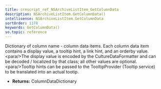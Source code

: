 ```yaml
---
title: crmscript_ref_NSArchiveListItem_GetColumnData
description: NSArchiveListItem.GetColumnData()
intellisense: NSArchiveListItem.GetColumnData
sortOrder: 1178
keywords: GetColumnData()
so.topic: reference
---
```



Dictionary of column name - column data items. Each column data item contains a display value, a tooltip hint, a link hint, and an orderby value. \<para/>The display value is encoded by the CultureDataFormatter and can be decoded / localized by that class; all other values are optional. \<para/>Tooltip hints can be passed to the TooltipProvider (Tooltip service) to be translated into an actual tootip.



* **Returns:** ColumnDataDictionary


